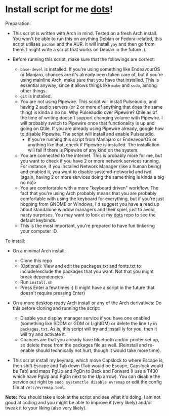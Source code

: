 # Install script for me [dots](https://github.com/DNM1008/Dots)!

Preparation:

* This script is written with Arch in mind. Tested on a fresh Arch install. You
won't be able to run this on anything Debian or Fedora-related, this script
utilises `pacman` and the AUR. It will install `yay` and then go from there. I
might write a script that works on Debian in the future :).

* Before running this script, make sure that the followings are correct:
    * `base-devel` is installed. If you're using something like EndeavourOS or
    Manjaro, chances are it's already been taken care of, but if you're using
    mainline Arch, make sure that you have that installed. This is essential
    anyway, since it allows things like `make` and `sudo`, among other things.
    * `git` is installed.
    * You are not using Pipewire. This script will install Pulseaudio, and
    having 2 audio servers (or 2 or more of anything that does the same thing)
    is kinda a no no. Why Pulseaudio over Pipewire? Qtile as of the time of
    writing doesn't support changing volume with Pipewire. I will probably
    switch to Pipewire once that functionality is up and going on Qtile. If you
    are already using Pipewire already, google how to disable Pipewire. The
    script will install and enable Pulseaudio.
        * If you're running this script from Manajaro or EndeavourOS or anything like that, check if Pipewire is installed. The installation will fail if there is Pipewire of any kind on the system.
    * You are connected to the internet. This is probably more for me, but you
    want to check if you have 2 or more network services running. For instance,
    if you installed Network Manager (like a human being) and enabled it, you
    want to disable systemd-networkd and iwd (again, having 2 or more services
    doing the same thing is kinda a big no no)>
    * You are comfortable with a more "keyboard driven" workflow. The fact that
    you're using Arch probably means that you are probably comfortable with
    using the keyboard for everything, but if you're just hopping from GNOME or
    Windows, I'd suggest you have a read up about standalone window managers
    and their spiel, just to avoid nasty surprises. You may want to look at my
    [dots](https://github.com/DNM1008/Dots) repo to see the default keybinds.
    * This is the most important, you're prepared to have fun tinkering your
    computer :D.


To install:
* On a minimal Arch install:
    * Clone this repo
    * (Optional): View and edit the packages.txt and fonts.txt to include/exclude the packages that you want. Not that you might break dependencies
    * Run `install.sh`
    * Press Enter a few times :) (I might have a script in the future that
doesn't require pressing Enter)
* On a more desktop ready Arch install or any of the Arch derivatives: Do this before cloning and running the script:
    * Disable your display manager service if you have one enabled (something like SDDM or GDM or LightDM) or delete the line `ly` in `packages.txt`. As is, this script will try and install ly for you, then it will try and activate it.
    * Chances are that you already have bluetooth and/or printer set up, so delete those from the packages file as well. (Reinstall and re-enable should technically not hurt, though it would take more time).


* This script install my keymap, which move Capslock to where Escape is, then shift Escape and Tab down (Tab would be Escape, Capslock would be Tab) and maps PgUp and PgDn to Back and Forward (I use a T430 which have PgUp and PgDn next to the Up arrow). You can disable the service out right by `sudo systemctle disable evremap` or edit the config file at `/etc/evremap.toml`.

**Note:** You should take a look at the script and see what it's doing. I am
not good at coding and you might be able to improve it (very likely) and/or
tweak it to your liking (also very likely).
